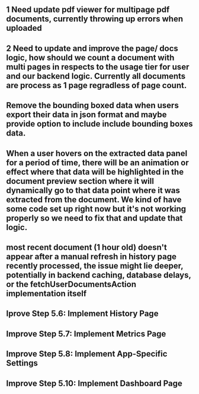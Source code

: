 ## 1 Need update pdf viewer for multipage pdf documents, currently throwing up errors when uploaded 

## 2 Need to update and improve the page/ docs logic, how should we count a document with multi pages in respects to the usage tier for user and our backend logic. Currently all documents are process as 1 page regradless of page count. 

## Remove the bounding boxed data when users export their data in json format and maybe provide option to include include bounding boxes data. 

## When a user hovers on the extracted data panel for a period of time, there will be an animation or effect where that data will be highlighted in the document preview section where it will dynamically go to that data point where it was extracted from the document. We kind of have some code set up right now but it's not working properly so we need to fix that and update that logic.

## most recent document (1 hour old) doesn't appear after a manual refresh in history page recently processed, the issue might lie deeper, potentially in backend caching, database delays, or the fetchUserDocumentsAction implementation itself

## Iprove Step 5.6: Implement History Page

## Improve Step 5.7: Implement Metrics Page

## Improve Step 5.8: Implement App-Specific Settings 

## Improve Step 5.10: Implement Dashboard Page